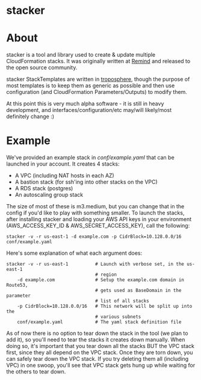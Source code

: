 stacker
=======

# About

stacker is a tool and library used to create & update multiple CloudFormation
stacks. It was originally written at [Remind](https://www.remind.com/) and
released to the open source community.

stacker StackTemplates are written in [troposphere][], though the purpose of
most templates is to keep them as generic as possible and then use
configuration (and CloudFormation Parameters/Outputs) to modify them.

At this point this is very much alpha software - it is still in heavy
development, and interfaces/configuration/etc may/will likely/most definitely
change :)

# Example

We've provided an example stack in *conf/example.yaml* that can be launched
in your account.  It creates 4 stacks:

- A VPC (including NAT hosts in each AZ)
- A bastion stack (for ssh'ing into other stacks on the VPC)
- A RDS stack (postgres)
- An autoscaling group stack

The size of most of these is m3.medium, but you can change that in the config
if you'd like to play with something smaller. To launch the stacks, after
installing stacker and loading your AWS API keys in your environment
(AWS\_ACCESS\_KEY\_ID & AWS\_SECRET\_ACCESS\_KEY), call the following:

```
stacker -v -r us-east-1 -d example.com -p CidrBlock=10.128.0.0/16 conf/example.yaml
```

Here's some explanation of what each argument does:

```
stacker -v -r us-east-1          # Launch with verbose set, in the us-east-1
                                 # region
    -d example.com               # Setup the example.com domain in Route53,
                                 # gets used as BaseDomain in the parameter
                                 # list of all stacks
    -p CidrBlock=10.128.0.0/16   # This network will be split up into the
                                 # various subnets
    conf/example.yaml            # The yaml stack definition file
```

As of now there is no option to tear down the stack in the tool (we plan to
add it), so you'll need to tear the stacks it creates down manually. When doing
so, it's important that you tear down all the stacks BUT the VPC stack first,
since they all depend on the VPC stack. Once they are torn down, you can safely
tear down the VPC stack. If you try deleting them all (including VPC) in one
swoop, you'll see that VPC stack gets hung up while waiting for the others to
tear down.

[troposphere]: https://github.com/cloudtools/troposphere
